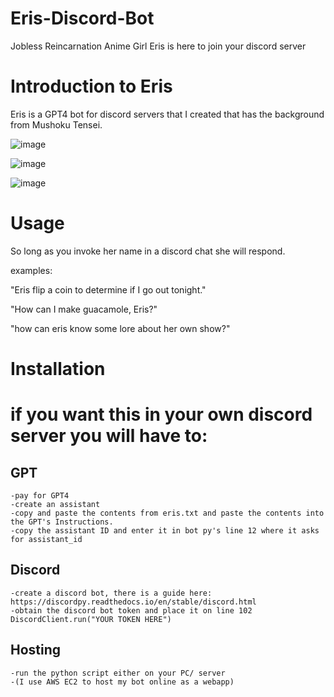 # Eris-Discord-Bot
Jobless Reincarnation Anime Girl Eris is here to join your discord server

# Introduction to Eris

Eris is a GPT4 bot for discord servers that I created that has the background from Mushoku Tensei. 

![image](https://github.com/Ampersand-Alexander/Eris-Discord-Bot/assets/60246286/f1036034-7cb7-4b6a-b97b-b0f9f189658b)

![image](https://github.com/Ampersand-Alexander/Eris-Discord-Bot/assets/60246286/06d6a285-c8fe-4f81-aa62-461f8430781f)

![image](https://github.com/Ampersand-Alexander/Eris-Discord-Bot/assets/60246286/a1d1ac5a-8db5-4be1-9542-0601f882bf8a)

# Usage

So long as you invoke her name in a discord chat she will respond. 

examples:

"Eris flip a coin to determine if I go out tonight."

"How can I make guacamole, Eris?"

"how can eris know some lore about her own show?"

# Installation

# if you want this in your own discord server you will have to:

## GPT
    -pay for GPT4
    -create an assistant 
    -copy and paste the contents from eris.txt and paste the contents into the GPT's Instructions. 
    -copy the assistant ID and enter it in bot py's line 12 where it asks for assistant_id
## Discord 
    -create a discord bot, there is a guide here: https://discordpy.readthedocs.io/en/stable/discord.html
    -obtain the discord bot token and place it on line 102 DiscordClient.run("YOUR TOKEN HERE")
## Hosting
    -run the python script either on your PC/ server
    -(I use AWS EC2 to host my bot online as a webapp)
